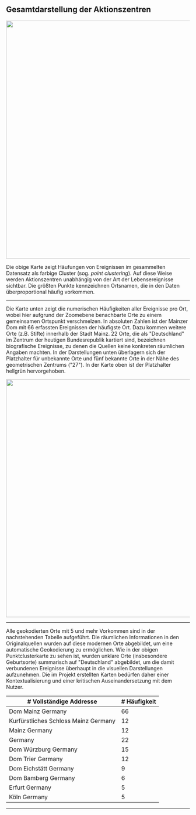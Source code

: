 <h2>Gesamtdarstellung der Aktionszentren</h2>

<a href="./maps/Domherren_clustered_close-up.png"><img src="./maps/Domherren_clustered_close-up.png" width="650px" align="center"/></a>
<p>Die obige Karte zeigt Häufungen von Ereignissen im gesammelten Datensatz als farbige Cluster (sog. <em>point clustering</em>). Auf diese Weise werden Aktionszentren unabhängig von der Art der Lebensereignisse sichtbar. Die größten Punkte kennzeichnen Ortsnamen, die in den Daten überproportional häufig vorkommen.</p>

<hr>

<p>Die Karte unten zeigt die numerischen Häufigkeiten aller Ereignisse pro Ort, wobei hier aufgrund der Zoomebene benachbarte Orte zu einem gemeinsamen Ortspunkt verschmelzen. In absoluten Zahlen ist der Mainzer Dom mit 66 erfassten Ereignissen der häufigste Ort. Dazu kommen weitere Orte (z.B. Stifte) innerhalb der Stadt Mainz. 22 Orte, die als "Deutschland" im Zentrum der heutigen Bundesrepublik kartiert sind, bezeichnen biografische Ereignisse, zu denen die Quellen keine konkreten räumlichen Angaben machten. In der Darstellungen unten überlagern sich der Platzhalter für unbekannte Orte und fünf bekannte Orte in der Nähe des geometrischen Zentrums ("27"). In der Karte oben ist der Platzhalter hellgrün hervorgehoben.</p>

<a href="./maps/Domherren_places-frequency_2.png"><img src="./maps/Domherren_places-frequency_2.png" width="650px" align="center"/></a>

<hr>

<p>Alle geokodierten Orte mit 5 und mehr Vorkommen sind in der nachstehenden Tabelle aufgeführt. Die räumlichen Informationen in den Originalquellen wurden auf diese modernen Orte abgebildet, um eine automatische Geokodierung zu ermöglichen. Wie in der obigen Punktclusterkarte zu sehen ist, wurden unklare Orte (insbesondere Geburtsorte) summarisch auf "Deutschland" abgebildet, um die damit verbundenen Ereignisse überhaupt in die visuellen Darstellungen aufzunehmen. Die im Projekt erstellten Karten bedürfen daher einer Kontextualisierung und einer kritischen Auseinandersetzung mit dem Nutzer.</p>

<table width="400px" align="center">
<thead><tr><th title="Field #2"># Vollständige Addresse</th>
<th title="Field #3"># Häufigkeit</th>
</tr></thead>
<tbody>
<tr>
<td>Dom Mainz Germany</td>
<td>66           </td>
</tr>
<tr>
<td>Kurfürstliches Schloss Mainz Germany</td>
<td>12           </td>
</tr>
<tr>
<td>Mainz Germany        </td>
<td>12           </td>
</tr>
<tr>
<td>Germany              </td>
<td>22           </td>
</tr>
<tr>
<td>Dom Würzburg Germany </td>
<td>15           </td>
</tr>
<tr>
<td>Dom Trier Germany    </td>
<td>12           </td>
</tr>
<tr>
<td>Dom Eichstätt Germany</td>
<td>9            </td>
</tr>
<tr>
<td>Dom Bamberg Germany  </td>
<td>6            </td>
</tr>
<tr>
<td>Erfurt Germany       </td>
<td>5            </td>
</tr>
<tr>
<td>Köln Germany         </td>
<td>5            </td>
</tr>
</tbody></table>

<hr>
